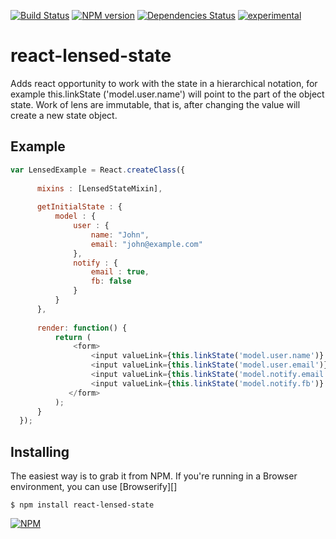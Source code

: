 [![Build Status](https://secure.travis-ci.org/Laiff/react-lensed-state.svg?branch=master)](https://travis-ci.org/Laiff/react-lensed-state)
[![NPM version](https://badge.fury.io/js/react-lensed-state.svg)](http://badge.fury.io/js/react-lensed-state)
[![Dependencies Status](https://david-dm.org/Laiff/react-lensed-state.svg?style=flat-square)](https://david-dm.org/Laiff/react-lensed-state)
[![experimental](http://hughsk.github.io/stability-badges/dist/experimental.svg)](http://github.com/hughsk/stability-badges)

react-lensed-state
==================

Adds react opportunity to work with the state in a hierarchical notation, for example this.linkState ('model.user.name') will point to the part of the object state. Work of lens are immutable, that is, after changing the value will create a new state object.

## Example

``` js
var LensedExample = React.createClass({
  
      mixins : [LensedStateMixin],
 
      getInitialState : {
          model : {
              user : {
                  name: "John",
                  email: "john@example.com"
              },
              notify : {
                  email : true,
                  fb: false
              }
          }
      },
 
      render: function() {
          return (
              <form>
                  <input valueLink={this.linkState('model.user.name')} type="text" name="user-name" />
                  <input valueLink={this.linkState('model.user.email')} type="text" name="user-email" />
                  <input valueLink={this.linkState('model.notify.email')} type="checkbox" name="notify-email" />
                  <input valueLink={this.linkState('model.notify.fb')} type="checkbox" name="notify-fb" />
             </form>
          );
      }
  });
```
## Installing

The easiest way is to grab it from NPM. If you're running in a Browser
environment, you can use [Browserify][]

    $ npm install react-lensed-state

[![NPM](https://nodei.co/npm/react-lensed-state.png?downloads=true&downloadRank=true&stars=true)](https://nodei.co/npm/react-lensed-state/)
